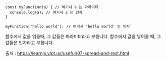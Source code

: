 ```
const myFunction(a) { // 여기서 a 는 파라미터
  console.log(a); // 여기서 a 는 인자
}

myFunction('hello world'); // 여기서 'hello world' 는 인자
```

함수에서 값을 읽을때, 그 값들은 파라미터라고 부릅니다. 
함수에서 값을 넣어줄 때, 그 값들은 인자라고 부릅니다.

출처 : https://learnjs.vlpt.us/useful/07-spread-and-rest.html